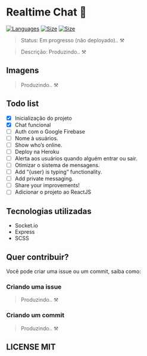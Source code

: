 # Realtime Chat 💬

[![Languages](https://img.shields.io/github/languages/count/LauraBeatris/gofinances-api?style=flat-square)](#) [![Size](https://img.shields.io/github/repo-size/nkkfu/realtime-chat?style=flat-square)]() [![Size](https://img.shields.io/github/license/nkkfu/realtime-chat?style=flat-square)]()

> Status: Em progresso (não deployado).. ⚒️

> Descrição: Produzindo.. ⚒️

## Imagens

> Produzindo.. ⚒️

## Todo list

- [x] Inicialização do projeto
- [x] Chat funcional
- [ ] Auth com o Google Firebase
- [ ] Nome à usuários.
- [ ] Show who’s online.
- [ ] Deploy na Heroku
- [ ] Alerta aos usuários quando alguém entrar ou sair.
- [ ] Otimizar o sistema de mensagens.
- [ ] Add “{user} is typing” functionality.
- [ ] Add private messaging.
- [ ] Share your improvements!
- [ ] Adicionar o projeto ao ReactJS

## Tecnologias utilizadas

- Socket.io
- Express
- SCSS

## Quer contribuir?

Você pode criar uma issue ou um commit, saiba como:

### Criando uma issue

> Produzindo.. ⚒️

### Criando um commit

> Produzindo.. ⚒️

## LICENSE MIT